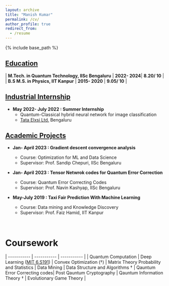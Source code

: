 ```yaml
---
layout: archive
title: "Manish Kumar"
permalink: /cv/
author_profile: true
redirect_from:
  - /resume
---
```


{% include base_path %}

## <u>Education</u>

| **M.Tech. in Quantum Technology, IISc Bengaluru** | **2022- 2024**| **8.20/ 10** |
| **B.S M.S. in Physics, IIT Kanpur** | **2015- 2020** | **9.05/ 10** |

## <u> Industrial Internship</u>

* **May 2022- July 2022 : Summer Internship**
  * Quantum-Classical hybrid neural network for image classification
  * [Tata Elxsi Ltd.](https://www.tataelxsi.com/) Bengaluru

## <u> Academic Projects</u>

* **Jan- April 2023 : Gradient descent convergence analysis**
  * Course: Optimization for ML and Data Science
  * Supervisor: Prof. Sandip Chepuri, IISc Bengaluru

* **Jan- April 2023 : Tensor Netwrok codes for Quantum Error Correction**
  * Course: Quantum Error Correcting Codes
  * Supervisor: Prof. Navin Kashyap, IISc Bengaluru

* **May-July 2019 : Taxi Fair Prediction With Machine Learning**
  * Course: Data mining and Knowledge Discovery
  * Supervisor: Prof. Faiz Hamid, IIT Kanpur

<!--
## <u>Publications</u>
{% for post in site.publications reversed %}
  {% include archive-single-cv.html %}
{% endfor %}
-->
<br>

<!-- # Teaching
{% for post in site.teaching reversed %}
  {% include archive-single-cv.html %}
{% endfor %} -->
  
<!-- Talks
======
  <ul>{% for post in site.talks %}
    {% include archive-single-talk-cv.html %}
  {% endfor %}</ul>
   -->

# Coursework

| ----------- | ----------- | ----------- | 
| Quantum Computation | Deep Learning ([MIT 6.S191](http://introtodeeplearning.com/)) | Convex Optimization  ($\dagger$) |  Matrix Theory
Probability and Statistics | Data Mining | Data Structure and Algorithms $\dagger$ |  Qauntum Error Correcting codes| 
Post Qauntum Cryptography | Qauntum Information Theory $\dagger$ | Evolutionary Game Theory | 

